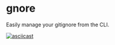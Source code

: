 # gnore

Easily manage your gitignore from the CLI.


[![asciicast](https://asciinema.org/a/3DnHIcdcdPN0kOdsBWrg8SwMD.png)]((https://asciinema.org/a/3DnHIcdcdPN0kOdsBWrg8SwMD))